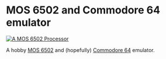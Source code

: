 MOS 6502 and Commodore 64 emulator
==================================

[![A MOS 6502 Processor](https://upload.wikimedia.org/wikipedia/commons/4/49/MOS_6502AD_4585_top.jpg)](https://commons.wikimedia.org/wiki/File:MOS_6502AD_4585_top.jpg "Wikimedia Commons: A MOS 6502 Processor: by Dirk Oppelt: CC BY-SA 3.0")

A hobby [MOS 6502](https://en.wikipedia.org/wiki/MOS_Technology_6502) and (hopefully) [Commodore 64](https://en.wikipedia.org/wiki/Commodore_64) emulator.
